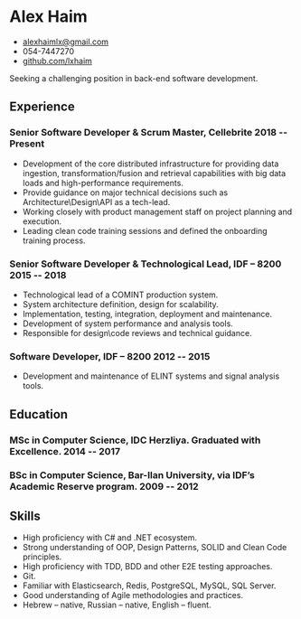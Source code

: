 <!-- The (first) h1 will be used as the <title> of the HTML page -->
# Alex Haim

<!-- The unordered list immediately after the h1 will be formatted on a single
line. It is intended to be used for contact details -->
- <alexhaimlx@gmail.com>
- 054-7447270
- [github.com/lxhaim](https://github.com/lxhaim)

<!-- The paragraph after the h1 and ul and before the first h2 is optional. It
is intended to be used for a short summary. -->
Seeking a challenging position in back-end software development.

## Experience

<!-- You have to wrap the "left" and "right" half of these headings in spans by
hand -->
### <span>Senior Software Developer & Scrum Master, Cellebrite</span> <span>2018 -- Present</span>

 - Development of the core distributed infrastructure for providing data ingestion, transformation/fusion and retrieval capabilities with big data loads and high-performance requirements.
 - Provide guidance on major technical decisions such as Architecture\Design\API as a tech-lead.
 - Working closely with product management staff on project planning and execution.
 - Leading clean code training sessions and defined the onboarding training process.

### <span>Senior Software Developer & Technological Lead, IDF – 8200</span> <span>2015 -- 2018</span>

 - Technological lead of a COMINT production system.
 - System architecture definition, design for scalability.
 - Implementation, testing, integration, deployment and maintenance.
 - Development of system performance and analysis tools.
 - Responsible for design\code reviews and technical guidance.
 
### <span>Software Developer, IDF – 8200</span> <span>2012 -- 2015</span>

 - Development and maintenance of ELINT systems and signal analysis tools.

## Education

### <span>MSc in Computer Science, IDC Herzliya. Graduated with Excellence.</span> <span>2014 -- 2017</span>
### <span>BSc in Computer Science, Bar-Ilan University, via IDF’s Academic Reserve program.</span> <span>2009 -- 2012</span>

## Skills

 - High proficiency with C# and .NET ecosystem.
 - Strong understanding of OOP, Design Patterns, SOLID and Clean Code principles.
 - High proficiency with TDD, BDD and other E2E testing approaches.
 - Git.
 - Familiar with Elasticsearch, Redis, PostgreSQL, MySQL, SQL Server.
 - Good understanding of Agile methodologies and practices.
 - Hebrew – native, Russian – native, English – fluent.
 	

